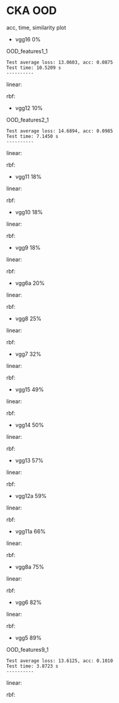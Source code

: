 # CKA OOD
acc, time, similarity plot

- vgg16 0%

OOD_features1_1
```
Test average loss: 13.0603, acc: 0.0875
Test time: 10.5209 s
----------
```
linear:

rbf:


- vgg12 10% 

OOD_features2_1
```
Test average loss: 14.6894, acc: 0.0985
Test time: 7.1450 s
----------
```
linear:

rbf:

- vgg11 18%

linear:

rbf:

- vgg10 18%

linear:

rbf:

- vgg9 18%

linear:

rbf:

- vgg6a 20%

linear:

rbf:

- vgg8 25%

linear:

rbf:

- vgg7 32%

linear:

rbf:

- vgg15 49%

linear:

rbf:

- vgg14 50%

linear:

rbf:

- vgg13 57%

linear:

rbf:

- vgg12a 59%

linear:

rbf:

- vgg11a 66%

linear:

rbf:

- vgg8a 75%

linear:

rbf:

- vgg6 82%

linear:

rbf:

- vgg5 89%

OOD_features9_1
```
Test average loss: 13.6125, acc: 0.1010
Test time: 3.8723 s
----------
```

linear:

rbf:

